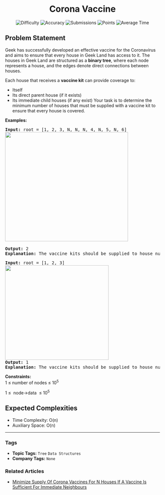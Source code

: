 <h1 align="center">Corona Vaccine</h1>

<p align="center">
  <img alt="Difficulty" title="Difficulty" src="https://custom-icon-badges.demolab.com/badge/Difficulty: Hard-1F222E?style=for-the-badge&logoColor=white&logo=fire"/>
  <img alt="Accuracy" title="Accuracy" src="https://custom-icon-badges.demolab.com/badge/Accuracy: 61.92%25-1F222E?style=for-the-badge&logoColor=white&logo=target"/>
  <img alt="Submissions" title="Submissions" src="https://custom-icon-badges.demolab.com/badge/Submissions: 8K+-1F222E?style=for-the-badge&logoColor=white&logo=repo"/>
  <img alt="Points" title="Points" src="https://custom-icon-badges.demolab.com/badge/Points: 8-1F222E?style=for-the-badge&logoColor=white&logo=award"/>
  <img alt="Average Time" title="Average Time" src="https://custom-icon-badges.demolab.com/badge/Average%20Time: N/A-1F222E?style=for-the-badge&logoColor=white&logo=clock"/>
</p>

## Problem Statement

Geek has successfully developed an effective vaccine for the Coronavirus and aims to ensure that every house in Geek Land has access to it. The houses in Geek Land are structured as a <b>binary tree</b>, where each node represents a house, and the edges denote direct connections between houses.

Each house that receives a <b>vaccine kit</b> can provide coverage to:

- Itself
- Its direct parent house (if it exists)
- Its immediate child houses (if any exist)
Your task is to determine the minimum number of houses that must be supplied with a vaccine kit to ensure that every house is covered.

<b>Examples:</b>

<pre><b>Input:</b> root = [1, 2, 3, N, N, N, 4, N, 5, N, 6]<br><img src="https://media.geeksforgeeks.org/img-practice/prod/addEditProblem/886892/Web/Other/blobid0_1739010580.png" alt="" title="" width="400" height="356"/>

<b>Output: </b>2
<b>Explanation: </b>The vaccine kits should be supplied to house numbers 1 and 5.
</pre>

<pre><b>Input: </b>root = [1, 2, 3]<br><img src="https://media.geeksforgeeks.org/img-practice/prod/addEditProblem/886892/Web/Other/blobid1_1739010580.png" alt="" title="" width="337" height="308"/>
<b>Output: </b>1
<b>Explanation: </b>The vaccine kits should be supplied to house number 1.</pre>

<b>Constraints:</b><br>1 ≤ number of nodes ≤ 10<sup>5</sup>

1 ≤  node->data  ≤ 10<sup>5</sup>

## Expected Complexities
- Time Complexity: O(n)
- Auxiliary Space: O(n)

<hr>

### Tags
- **Topic Tags:** `Tree` `Data Structures`
- **Company Tags:** `None`

### Related Articles
- [Minimize Supply Of Corona Vaccines For N Houses If A Vaccine Is Sufficient For Immediate Neighbours](https://www.geeksforgeeks.org/minimize-supply-of-corona-vaccines-for-n-houses-if-a-vaccine-is-sufficient-for-immediate-neighbours/)
